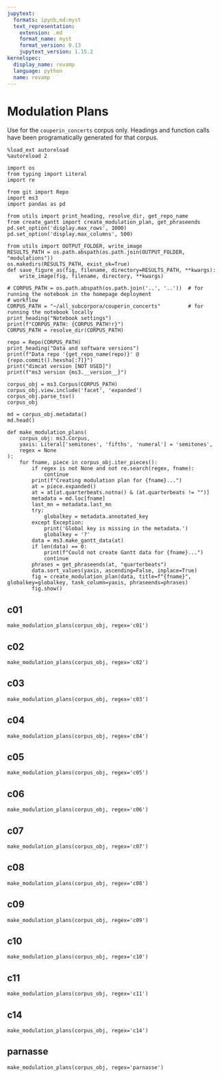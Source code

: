 ```yaml
---
jupytext:
  formats: ipynb,md:myst
  text_representation:
    extension: .md
    format_name: myst
    format_version: 0.13
    jupytext_version: 1.15.2
kernelspec:
  display_name: revamp
  language: python
  name: revamp
---
```


# Modulation Plans

Use for the `couperin_concerts` corpus only. Headings and function calls have been programatically generated for that
corpus.

```{code-cell}
%load_ext autoreload
%autoreload 2

import os
from typing import Literal
import re

from git import Repo
import ms3
import pandas as pd

from utils import print_heading, resolve_dir, get_repo_name
from create_gantt import create_modulation_plan, get_phraseends
pd.set_option('display.max_rows', 1000)
pd.set_option('display.max_columns', 500)
```

```{code-cell}
from utils import OUTPUT_FOLDER, write_image
RESULTS_PATH = os.path.abspath(os.path.join(OUTPUT_FOLDER, "modulations"))
os.makedirs(RESULTS_PATH, exist_ok=True)
def save_figure_as(fig, filename, directory=RESULTS_PATH, **kwargs):
    write_image(fig, filename, directory, **kwargs)
```

```{code-cell}
# CORPUS_PATH = os.path.abspath(os.path.join('..', '..'))  # for running the notebook in the homepage deployment
# workflow
CORPUS_PATH = "~/all_subcorpora/couperin_concerts"         # for running the notebook locally
print_heading("Notebook settings")
print(f"CORPUS_PATH: {CORPUS_PATH!r}")
CORPUS_PATH = resolve_dir(CORPUS_PATH)
```

```{code-cell}
repo = Repo(CORPUS_PATH)
print_heading("Data and software versions")
print(f"Data repo '{get_repo_name(repo)}' @ {repo.commit().hexsha[:7]}")
print("dimcat version [NOT USED]")
print(f"ms3 version {ms3.__version__}")
```

```{code-cell}
corpus_obj = ms3.Corpus(CORPUS_PATH)
corpus_obj.view.include('facet', 'expanded')
corpus_obj.parse_tsv()
corpus_obj
```

```{code-cell}
md = corpus_obj.metadata()
md.head()
```

```{code-cell}
def make_modulation_plans(
    corpus_obj: ms3.Corpus,
    yaxis: Literal['semitones', 'fifths', 'numeral'] = 'semitones',
    regex = None
):
    for fname, piece in corpus_obj.iter_pieces():
        if regex is not None and not re.search(regex, fname):
            continue
        print(f"Creating modulation plan for {fname}...")
        at = piece.expanded()
        at = at[at.quarterbeats.notna() & (at.quarterbeats != "")]
        metadata = md.loc[fname]
        last_mn = metadata.last_mn
        try:
            globalkey = metadata.annotated_key
        except Exception:
            print('Global key is missing in the metadata.')
            globalkey = '?'
        data = ms3.make_gantt_data(at)
        if len(data) == 0:
            print(f"Could not create Gantt data for {fname}...")
            continue
        phrases = get_phraseends(at, "quarterbeats")
        data.sort_values(yaxis, ascending=False, inplace=True)
        fig = create_modulation_plan(data, title=f"{fname}", globalkey=globalkey, task_column=yaxis, phraseends=phrases)
        fig.show()
```

## c01

```{code-cell}
make_modulation_plans(corpus_obj, regex='c01')
```

## c02

```{code-cell}
make_modulation_plans(corpus_obj, regex='c02')
```

## c03

```{code-cell}
make_modulation_plans(corpus_obj, regex='c03')
```

## c04

```{code-cell}
make_modulation_plans(corpus_obj, regex='c04')
```

## c05

```{code-cell}
make_modulation_plans(corpus_obj, regex='c05')
```

## c06

```{code-cell}
make_modulation_plans(corpus_obj, regex='c06')
```

## c07

```{code-cell}
make_modulation_plans(corpus_obj, regex='c07')
```

## c08

```{code-cell}
make_modulation_plans(corpus_obj, regex='c08')
```

## c09

```{code-cell}
make_modulation_plans(corpus_obj, regex='c09')
```

## c10

```{code-cell}
make_modulation_plans(corpus_obj, regex='c10')
```

## c11

```{code-cell}
make_modulation_plans(corpus_obj, regex='c11')
```

## c14

```{code-cell}
make_modulation_plans(corpus_obj, regex='c14')
```

## parnasse

```{code-cell}
make_modulation_plans(corpus_obj, regex='parnasse')
```

